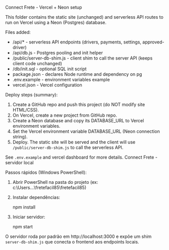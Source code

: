 Connect Frete - Vercel + Neon setup

This folder contains the static site (unchanged) and serverless API routes to run on Vercel using a Neon (Postgres) database.

Files added:
- /api/* - serverless API endpoints (drivers, payments, settings, approved-driver)
- /api/db.js - Postgres pooling and init helper
- /public/server-db-shim.js - client shim to call the server API (keeps client code unchanged)
- /db/init.sql - optional SQL init script
- package.json - declares Node runtime and dependency on pg
- .env.example - environment variables example
- vercel.json - Vercel configuration

Deploy steps (summary):
1. Create a GitHub repo and push this project (do NOT modify site HTML/CSS).
2. On Vercel, create a new project from GitHub repo.
3. Create a Neon database and copy its DATABASE_URL to Vercel environment variables.
4. Set the Vercel environment variable DATABASE_URL (Neon connection string).
5. Deploy. The static site will be served and the client will use `/public/server-db-shim.js` to call the serverless API.

See `.env.example` and vercel dashboard for more details.
Connect Frete - servidor local

Passos rápidos (Windows PowerShell):

1. Abrir PowerShell na pasta do projeto (ex: c:\Users\...\fretefacil85\fretefacil85)
2. Instalar dependências:

   npm install

3. Iniciar servidor:

   npm start

O servidor roda por padrão em http://localhost:3000 e expõe um shim `server-db-shim.js` que conecta o frontend aos endpoints locais.

